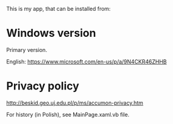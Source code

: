 
 This is my app, that can be installed from:

# Windows version
Primary version.

 English: https://www.microsoft.com/en-us/p/a/9N4CKR46ZHHB


# Privacy policy
 http://beskid.geo.uj.edu.pl/p/ms/accumon-privacy.htm



 For history (in Polish), see MainPage.xaml.vb file.